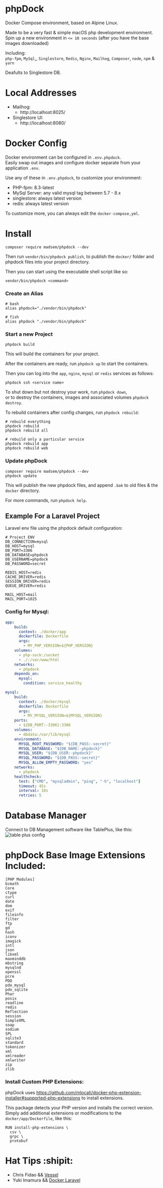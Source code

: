 # phpDock

Docker Compose environment, based on Alpine Linux.  

Made to be a very fast & simple macOS php development environment.  
Spin up a new environment in `<= 10 seconds`  (after you have the base images downloaded)

Including:  
`php-fpm`, `MySql`,, `Singlestore`, `Redis`, `Nginx`, `Mailhog`, `Composer`, `node`, `npm` & `yarn`


Deafults to Singlestore DB.

# Local Addresses
- Mailhog:
  * http://localhost:8025/
- Singlestore UI:
  * http://localhost:8080/

# Docker Config

Docker environment can be configured in `.env.phpdock`.  
Easily swap out images and configure docker separate from your application `.env`.

Use any of these in `.env.phpdock`, to customize your environment:
- PHP-fpm: 8.3-latest
- MySql Server: any valid mysql tag between 5.7 - 8.x
- singlestore: always latest version
- redis: always latest version

To customize more, you can always edit the `docker-compose,yml`.

# Install
```shell
composer require madsem/phpdock --dev
```
Then run `vendor/bin/phpdock publish`, to publish the `docker/` folder and phpdock files into your project directory.

Then you can start using the executable shell script like so:
```
vendor/bin/phpdock <command>
```

### Create an Alias
```shell
# bash
alias phpdock="./vendor/bin/phpdock"
 
# fish
alias phpdock "./vendor/bin/phpdock"
 ```

 ### Start a new Project
 ```shell
 phpdock build
 ```
 This will build the containers for your project.

 After the containers are ready, run `phpdock up` to start the containers.

 Then you can log into the `app`, `nginx`, `mysql` or `redis` services as follows:
 ```shell
 phpdock ssh <service name>
 ```

To shut down but not destroy your work, run `phpdock down`,  
or to destroy the containers, images and associated volumes `phpdock destroy`.

To rebuild containers after config changes, run `phpdock rebuild`:
```shell
# rebuild everything
phpdock rebuild
phpdock rebuild all

# rebuild only a particular service
phpdock rebuild app
phpdock rebuild web
```

### Update phpDock
```shell
composer require madsem/phpdock --dev
phpdock update
```
This will publish the new phpdock files, and append `.bak` to old files & the `docker` directory.

For more commands, run `phpdock help`.

## Example For a Laravel Project
Laravel env file using the phpdock default configuration:
```env
# Project ENV
DB_CONNECTION=mysql
DB_HOST=mysql
DB_PORT=3306
DB_DATABASE=phpdock
DB_USERNAME=phpdock
DB_PASSWORD=secret

REDIS_HOST=redis
CACHE_DRIVER=redis
SESSION_DRIVER=redis
QUEUE_DRIVER=redis

MAIL_HOST=mail
MAIL_PORT=1025
```

### Config for Mysql:
```yml
app:
    build:
      context: ./docker/app
      dockerfile: Dockerfile
      args:
        - MY_PHP_VERSION=${PHP_VERSION}
    volumes:
      - php-sock:/socket
      - ./:/var/www/html
    networks:
      - phpdock
    depends_on:
      mysql:
        condition: service_healthy
```

```yml
mysql:
    build:
      context: ./docker/mysql
      dockerfile: Dockerfile
      args:
        - MY_MYSQL_VERSION=${MYSQL_VERSION}
    ports:
      - ${DB_PORT:-3306}:3306
    volumes:
      - dbdata:/var/lib/mysql
    environment:
      MYSQL_ROOT_PASSWORD: "${DB_PASS:-secret}"
      MYSQL_DATABASE: "${DB_NAME:-phpdock}"
      MYSQL_USER: "${DB_USER:-phpdock}"
      MYSQL_PASSWORD: "${DB_PASS:-secret}"
      MYSQL_ALLOW_EMPTY_PASSWORD: "yes"
    networks:
      - phpdock
    healthcheck:
      test: ["CMD", "mysqladmin", "ping", "-h", "localhost"]
      timeout: 45s
      interval: 10s
      retries: 5
```

# Database Manager
Connect to DB Management software like TablePlus, like this:  
![table plus config](/docs/tableplus.png)


# phpDock Base Image Extensions Included:
```shell
[PHP Modules]
bcmath
Core
ctype
curl
date
dom
exif
fileinfo
filter
ftp
gd
hash
iconv
imagick
intl
json
libxml
maxminddb
mbstring
mysqlnd
openssl
pcre
PDO
pdo_mysql
pdo_sqlite
Phar
posix
readline
redis
Reflection
session
SimpleXML
soap
sodium
SPL
sqlite3
standard
tokenizer
xml
xmlreader
xmlwriter
zip
zlib
```

### Install Custom PHP Extensions:
phpDock uses https://github.com/mlocati/docker-php-extension-installer#supported-php-extensions
to install extensions.

This package detects your PHP version and installs the correct version.
Simply add additional extensions or modifications to the `docker/app/Dockerfile`, like this:
```shell
RUN install-php-extensions \
  csv \
  grpc \
  protobuf
```


# Hat Tips :shipit:	
- Chris Fidao && [Vessel](https://github.com/shipping-docker/vessel)
- Yuki Imamura && [Docker Laravel](https://github.com/ucan-lab/docker-laravel)